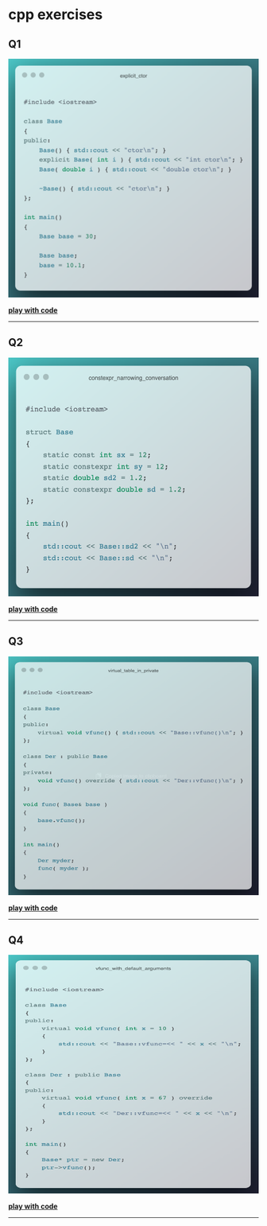 # cpp exercises

## **Q1**
<img src="./images/1_explicit_ctor.png" width="640" height="480">

**[play with code](https://godbolt.org/z/MvY1f7576)**

---
## **Q2**
<img src="./images/2_constexpr_narrowing_conversation.png" width="640" height="480">

**[play with code](https://godbolt.org/z/ofs8d4noa)**

---
## **Q3**
<img src="./images/3_virtual_table_in_private.png" width="640" height="480">

**[play with code](https://godbolt.org/z/svfKP1v6M)**

---
## **Q4**
<img src="./images/4_vfunc_with_default_arguments.png" width="640" height="480">

**[play with code](https://godbolt.org/z/a63qK1zq6)**

---
